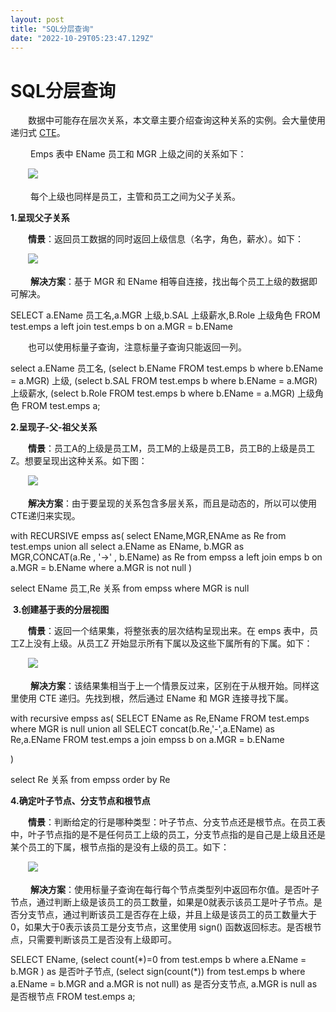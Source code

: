 ```yaml
---
layout: post
title: "SQL分层查询"
date: "2022-10-29T05:23:47.129Z"
---
```

SQL分层查询
=======

　　数据中可能存在层次关系，本文章主要介绍查询这种关系的实例。会大量使用递归式 [CTE](https://dev.mysql.com/doc/refman/8.0/en/with.html)。

 　　Emps 表中 EName 员工和 MGR 上级之间的关系如下：

　　![](https://img2022.cnblogs.com/blog/984232/202210/984232-20221029084453972-1066018698.png)

 　　每个上级也同样是员工，主管和员工之间为父子关系。

**1.呈现父子关系**

　　**情景**：返回员工数据的同时返回上级信息（名字，角色，薪水）。如下：

　　![](https://img2022.cnblogs.com/blog/984232/202210/984232-20221029085213321-1650926997.png)

 　　**解决方案**：基于 MGR 和 EName 相等自连接，找出每个员工上级的数据即可解决。

SELECT a.EName 员工名,a.MGR 上级,b.SAL 上级薪水,B.Role 上级角色 FROM test.emps a
left join test.emps b on a.MGR \= b.EName

　　也可以使用标量子查询，注意标量子查询只能返回一列。

 select a.EName 员工名, 
 (select b.EName FROM test.emps b where b.EName \= a.MGR) 上级,
  (select b.SAL FROM test.emps b where b.EName \= a.MGR) 上级薪水,
   (select b.Role FROM test.emps b where b.EName \= a.MGR) 上级角色
 FROM test.emps a;

**2.呈现子-父-祖父关系**

　　**情景**：员工A的上级是员工M，员工M的上级是员工B，员工B的上级是员工Z。想要呈现出这种关系。如下图：

　　![](https://img2022.cnblogs.com/blog/984232/202210/984232-20221029100341868-35927185.png)

　　**解决方案**：由于要呈现的关系包含多层关系，而且是动态的，所以可以使用CTE递归来实现。

 with RECURSIVE empss as(
    select EName,MGR,ENAme as Re from  test.emps
    union all 
    select a.EName as EName, b.MGR as MGR,CONCAT(a.Re , '\->' , b.EName) as Re from empss a
    left join emps b on a.MGR \= b.EName
    where a.MGR is not null
 )
 
 select EName 员工,Re 关系 from empss where MGR is null

 **3.创建基于表的分层视图**

　　**情景**：返回一个结果集，将整张表的层次结构呈现出来。在 emps 表中，员工Z上没有上级。从员工Z 开始显示所有下属以及这些下属所有的下属。如下：

　　![](https://img2022.cnblogs.com/blog/984232/202210/984232-20221029101753495-1660904564.png)

 　　**解决方案**：该结果集相当于上一个情景反过来，区别在于从根开始。同样这里使用 CTE 递归。先找到根，然后通过 EName 和 MGR 连接寻找下属。

with recursive empss as(
    SELECT EName as Re,EName FROM test.emps where MGR is null
    union all
    SELECT concat(b.Re,'\-',a.EName) as Re,a.EName FROM test.emps a
    join empss b on a.MGR \= b.EName
    
)

select Re 关系 from empss order by Re

**4.确定叶子节点、分支节点和根节点**

　　**情景**：判断给定的行是哪种类型：叶子节点、分支节点还是根节点。在员工表中，叶子节点指的是不是任何员工上级的员工，分支节点指的是自己是上级且还是某个员工的下属，根节点指的是没有上级的员工。如下：

　　![](https://img2022.cnblogs.com/blog/984232/202210/984232-20221029104307697-264878654.png)

 　　**解决方案**：使用标量子查询在每行每个节点类型列中返回布尔值。是否叶子节点，通过判断上级是该员工的员工数量，如果是0就表示该员工是叶子节点。是否分支节点，通过判断该员工是否存在上级，并且上级是该员工的员工数量大于0，如果大于0表示该员工是分支节点，这里使用 sign() 函数返回标志。是否根节点，只需要判断该员工是否没有上级即可。

SELECT EName,
    (select  count(\*)\=0 from  test.emps b where a.EName \= b.MGR ) as 是否叶子节点,
    (select sign(count(\*)) from  test.emps b where a.EName \= b.MGR  and a.MGR is not null) as 是否分支节点,
    a.MGR is null as 是否根节点
 FROM test.emps a;